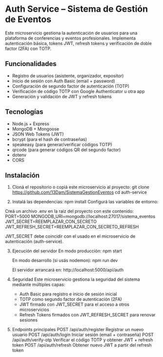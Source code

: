 # Auth Service – Sistema de Gestión de Eventos

Este microservicio gestiona la autenticación de usuarios para una plataforma de conferencias y eventos profesionales. Implementa autenticación básica, tokens JWT, refresh tokens y verificación de doble factor (2FA) con TOTP.

## Funcionalidades

- Registro de usuarios (asistente, organizador, expositor)
- Inicio de sesión con Auth Basic (email + password)
- Configuración de segundo factor de autenticación (TOTP)
- Verificación de código TOTP con Google Authenticator u otra app
- Generación y validación de JWT y refresh tokens

## Tecnologías

- Node.js + Express
- MongoDB + Mongoose
- JSON Web Tokens (JWT)
- bcrypt (para el hash de contraseñas)
- speakeasy (para generar/verificar códigos TOTP)
- qrcode (para generar códigos QR del segundo factor)
- dotenv
- CORS

## Instalación

1. Cloná el repositorio o copiá este microservicio al proyecto:
   git clone <https://github.com/13Dam/SistemaGestionEventos>
   cd auth-service

2. Instalá las dependencias:
   npm install
   Configurá las variables de entorno:

Creá un archivo .env en la raíz del proyecto con este contenido:
PORT=5000
MONGODB_URI=mongodb://localhost:27017/sistema_eventos
JWT_SECRET=REEMPLAZAR_CON_SECRETO
JWT_REFRESH_SECRET=REEMPLAZAR_CON_SECRETO_REFRESH

JWT_SECRET debe coincidir con el usado en el microservicio de autenticación (auth-service).

3. Ejecución del servidor
   En modo producción:
   npm start

   En modo desarrollo (si usás nodemon):
   npm run dev

   El servidor arrancará en:
   http://localhost:5000/api/auth

4. Seguridad
   Este microservicio gestiona la seguridad del sistema mediante múltiples capas:

   - Auth Basic para registro e inicio de sesión inicial
   - TOTP como segundo factor de autenticación (2FA)
   - JWT firmado con JWT_SECRET para el acceso a otros microservicios
   - Refresh Tokens firmados con JWT_REFRESH_SECRET para renovar sesiones

5. Endpoints principales
   POST /api/auth/register Registrar un nuevo usuario
   POST /api/auth/login Iniciar sesión (email + contraseña)
   POST /api/auth/verify-otp Verificar el código TOTP y obtener JWT + refresh token
   POST /api/auth/refresh Obtener nuevo JWT a partir del refresh token
